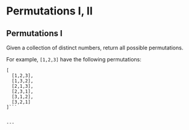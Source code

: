 # Permutations I, II

## Permutations I


Given a collection of distinct numbers, return all possible permutations.

For example,
```[1,2,3]``` have the following permutations:
```
[
  [1,2,3],
  [1,3,2],
  [2,1,3],
  [2,3,1],
  [3,1,2],
  [3,2,1]
]```


---


